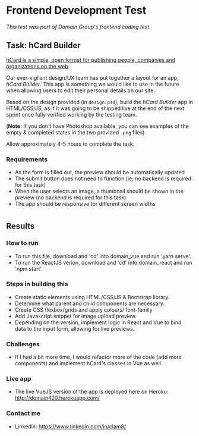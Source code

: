 # Frontend Development Test

*This test was part of Domain Group's frontend coding test*

## Task: hCard Builder



[hCard is a simple, open format for publishing people, companies and
organizations on the web](http://microformats.org/wiki/hCard).

Our ever-vigilant design/UX team has put together a layout for an app, *hCard
Builder*. This app is something we would like to use in the future when allowing
users to edit their personal details on our site.

Based on the design provided (in `design.psd`), build the *hCard Builder* app in
HTML/CSS/JS, as if it was going to be shipped live at the end of the next sprint
once fully verified working by the testing team.

(**Note:** If you don't have Photoshop available, you can see examples of the
empty & completed states in the two provided `.png` files)

Allow approximately 4-5 hours to complete the task.

### Requirements

* As the form is filled out, the preview should be automatically updated
* The submit button does not need to function (ie; no backend is required for
  this task)
* When the user selects an image, a thumbnail should be shown in the preview
  (no backend is required for this task)
* The app should be responsive for different screen widths

#
## Results

### How to run

* To run this file, download and 'cd' into domain_vue and run 'yarn serve'.
* To run the ReactJS verion, download and 'cd' into domain_react and run 'npm start'.

### Steps in building this

* Create static elements using HTML/CSS/JS & Bootstrap library.
* Determine what parent and child components are necessary.
* Create CSS flexbox/grids and apply colours/ font-family
* Add Javascript snippet for image upload preview.
* Depending on the version, implement logic in React and Vue to bind data to the input form, allowing for live previews.


### Challenges

* If I had a bit more time, I would refactor more of the code (add more components) and implement hCard's classes in Vue as well.


### Live app

* The live VueJS version of the app is deployed here on Heroku: http://domain420.herokuapp.com/

### Contact me
* Linkedin: https://www.linkedin.com/in/clam8/